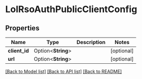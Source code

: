 # LolRsoAuthPublicClientConfig

## Properties

Name | Type | Description | Notes
------------ | ------------- | ------------- | -------------
**client_id** | Option<**String**> |  | [optional]
**url** | Option<**String**> |  | [optional]

[[Back to Model list]](../README.md#documentation-for-models) [[Back to API list]](../README.md#documentation-for-api-endpoints) [[Back to README]](../README.md)


